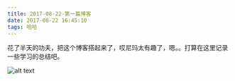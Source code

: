 ```yaml
---
title: 2017-08-22-第一篇博客
date: 2017-08-22 16:45:10
tags: 哈哈
---
```


花了半天的功夫，把这个博客搭起来了，哎尼玛太有趣了，嗯。。打算在这里记录一些学习的总结吧。


![alt text](/img/first.jpg "Title")
